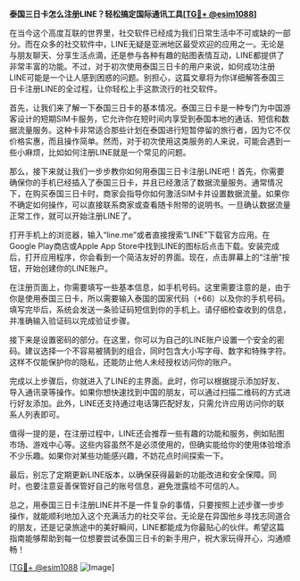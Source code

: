 **泰国三日卡怎么注册LINE？轻松搞定国际通讯工具[[TG💪+ @esim1088](https://t.me/s/esim1088)]**

在当今这个高度互联的世界里，社交软件已经成为我们日常生活中不可或缺的一部分。而在众多的社交软件中，LINE无疑是亚洲地区最受欢迎的应用之一。无论是与朋友聊天、分享生活点滴，还是参与各种有趣的贴图表情互动，LINE都提供了非常丰富的功能。不过，对于初次使用泰国三日卡的用户来说，如何成功注册LINE可能是一个让人感到困惑的问题。别担心，这篇文章将为你详细解答泰国三日卡注册LINE的全过程，让你轻松上手这款流行的社交软件。

首先，让我们来了解一下泰国三日卡的基本情况。泰国三日卡是一种专门为中国游客设计的短期SIM卡服务，它允许你在短时间内享受到泰国本地的通话、短信和数据流量服务。这种卡非常适合那些计划在泰国进行短暂停留的旅行者，因为它不仅价格实惠，而且操作简单。然而，对于初次使用这类服务的人来说，可能会遇到一些小麻烦，比如如何注册LINE就是一个常见的问题。

那么，接下来就让我们一步步教你如何用泰国三日卡注册LINE吧！首先，你需要确保你的手机已经插入了泰国三日卡，并且已经激活了数据流量服务。通常情况下，在购买泰国三日卡时，商家会指导你如何激活SIM卡并设置数据流量。如果你不确定如何操作，可以直接联系商家或查看随卡附带的说明书。一旦确认数据流量正常工作，就可以开始注册LINE了。

打开手机上的浏览器，输入“line.me”或者直接搜索“LINE”下载官方应用。在Google Play商店或Apple App Store中找到LINE的图标后点击下载。安装完成后，打开应用程序，你会看到一个简洁友好的界面。现在，点击屏幕上的“注册”按钮，开始创建你的LINE账户。

在注册页面上，你需要填写一些基本信息，如手机号码。这里需要注意的是，由于你是使用泰国三日卡，所以需要输入泰国的国家代码（+66）以及你的手机号码。填写完毕后，系统会发送一条验证码短信到你的手机上。请仔细检查收到的信息，并准确输入验证码以完成验证步骤。

接下来是设置密码的部分。在这里，你可以为自己的LINE账户设置一个安全的密码。建议选择一个不容易被猜到的组合，同时包含大小写字母、数字和特殊字符。这样不仅能保护你的隐私，还能防止他人未经授权访问你的账户。

完成以上步骤后，你就进入了LINE的主界面。此时，你可以根据提示添加好友、导入通讯录等操作。如果你想快速找到中国的朋友，可以通过扫描二维码的方式进行好友添加。此外，LINE还支持通过电话簿匹配好友，只需允许应用访问你的联系人列表即可。

值得一提的是，在注册过程中，LINE还会推荐一些有趣的功能和服务，例如贴图市场、游戏中心等。这些内容虽然不是必须使用的，但确实能给你的使用体验增添不少乐趣。如果你对某些功能感兴趣，不妨花点时间探索一下。

最后，别忘了定期更新LINE版本，以确保获得最新的功能改进和安全保障。同时，也要注意妥善保管好自己的账号信息，避免泄露给不可信的人。

总之，用泰国三日卡注册LINE并不是一件复杂的事情，只要按照上述步骤一步步操作，就能顺利地加入这个充满活力的社交平台。无论是在异国他乡寻找志同道合的朋友，还是记录旅途中的美好瞬间，LINE都能成为你最贴心的伙伴。希望这篇指南能够帮助到每一位想要尝试泰国三日卡的新手用户，祝大家玩得开心，沟通顺畅！

[[TG💪+ @esim1088](https://t.me/s/esim1088) ![Image](https://i.postimg.cc/4NQfJmqS/Snipaste-2025-05-13-00-14-12.png)]